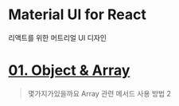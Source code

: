 # Material UI for React

리액트를 위한 머트리얼 UI 디자인

# [01. Object & Array](STUDY/01.object&array.md)

<!-- * [JS30 : 01.Javascript Drum Kit](JS30/01%20-%20JavaScript%20Drum%20Kit/index-START.html) - 2018.11.05. Mon -->

> 몇가지가있을까요
> Array 관련 메서드 사용 방법 2
